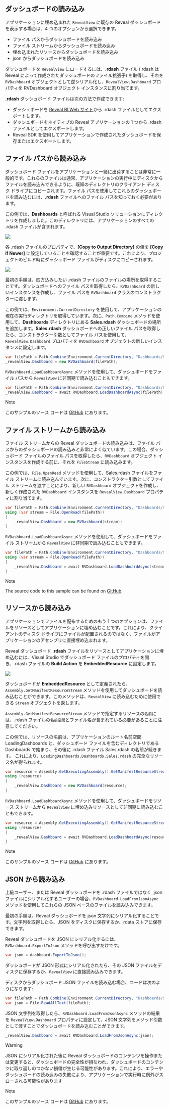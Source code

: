 ## ダッシュボードの読み込み

アプリケーションに埋め込まれた `RevealView` に既存の Reveal ダッシュボードを表示する場合は、4 つのオプションから選択できます。
- ファイル パスからダッシュボードを読み込み
- ファイル ストリームからダッシュボードを読み込み
- 埋め込まれたリソースからダッシュボードを読み込み
- json からダッシュボードを読み込み

ダッシュボードを `RevealView` にロードするには、**.rdash** ファイル (.rdash は Reveal によって作成されたダッシュボードのファイル拡張子) を取得し、それを `RVDashboard` オブジェクトとして逆シリアル化し、`RevealView.Dashboard` プロパティを RVDashboard オブジェクト インスタンスに割り当てます。

**.rdash** ダッシュボード ファイルは次の方法で作成できます:
- ダッシュボードを [Reveal BI Web サイト](https://app.revealbi.io/)から .rdash ファイルとしてエクスポートします。
- ダッシュボードをネイティブの Reveal アプリケーションの 1 つから .rdash ファイルとしてエクスポートします。
- Reveal SDK を使用してアプリケーションで作成されたダッシュボードを保存またはエクスポートします。

## ファイル パスから読み込み
ダッシュボード ファイルをアプリケーションと一緒に出荷することは非常に一般的です。これらのファイルは通常、アプリケーションの実行中にディスクからファイルを読み込みできるように、既知のディレクトリのクライアント ディスク ドライブにコピーされます。ファイル パスを使用してこれらのダッシュボードを読み込むには、**.rdash** ファイルへのファイル パスを知っておく必要があります。 

この例では、**Dashboards** と呼ばれる Visual Studio ソリューションにディレクトリを作成しました。このディレクトリには、アプリケーションのすべての .rdash ファイルが含まれます。

![](images/load-dashboards-dashboard-directory.jpg)

各 .rdash ファイルのプロパティで、**[Copy to Output Directory]** の値を **[Copy if Newer]** に設定していることを確認することが重要です。これにより、プロジェクトのビルド時にダッシュボード ファイルがディスクにコピーされます。

![](images/load-dashboard-as-file.jpg)

最初の手順は、四方込みしたい .rdash ファイルのファイルの場所を取得することです。ダッシュボードへのファイル パスを取得したら、`RVDashboard` の新しいインスタンスを作成し、ファイル パスを `RVDashboard` クラスのコンストラクターに渡します。

この例では、`Environment.CurrentDirectory` を使用して、アプリケーションの現在の実行ディレクトリを取得しています。次に、`Path.Combine` メソッドを使用して、**Dashboards** ディレクトリにある **Sales.rdash** ダッシュボードの場所を追加します。**Sales.rdash** ダッシュボードへの正しいファイル パスを取得したら、コンストラクター引数としてファイル パスを使用して、`RevealView.Dashboard` プロパティを `RVDashboard` オブジェクトの新しいインスタンスに設定します。
```cs
var filePath = Path.Combine(Environment.CurrentDirectory, "Dashboards/Sales.rdash");
_revealView.Dashboard = new RVDashboard(filePath);
```

`RVDashboard.LoadDashboardAsync` メソッドを使用して、ダッシュボードをファイル パスから `RevealView` に非同期で読み込むこともできます。
```cs
var filePath = Path.Combine(Environment.CurrentDirectory, "Dashboards/Sales.rdash");
_revealView.Dashboard = await RVDashboard.LoadDashboardAsync(filePath);
```

> [!NOTE]
> このサンプルのソース コードは [GitHub](https://github.com/RevealBi/sdk-samples-wpf/tree/master/LoadingDashboards-FilePath) にあります。

## ファイル ストリームから読み込み
ファイル ストリームからの Reveal ダッシュボードの読み込みは、ファイル パスからのダッシュボードの読み込みと非常によく似ています。この場合、ダッシュボード ファイルのファイル パスを取得したら、`RVDashboard` オブジェクト インスタンスを作成する前に、それを `FileStream` に読み込みます。

この例では、`File.OpenRead` メソッドを使用して、Sales.rdash ファイルをファイル ストリームに読み込んでいます。次に、コンストラクター引数としてファイル ストリームを渡すことにより、新しい `RVDashboard` オブジェクトを作成し、新しく作成された `RVDashboard` インスタンスを `RevealView.Dashboard` プロパティに割り当てます。

```cs
var filePath = Path.Combine(Environment.CurrentDirectory, "Dashboards/Sales.rdash"); 
using (var stream = File.OpenRead(filePath))
{
    _revealView.Dashboard = new RVDashboard(stream);
}
```

`RVDashboard.LoadDashboardAsync` メソッドを使用して、ダッシュボードをファイル ストリームから `RevealView` に非同期で読み込むこともできます。
```cs
var filePath = Path.Combine(Environment.CurrentDirectory, "Dashboards/Sales.rdash"); 
using (var stream = File.OpenRead(filePath))
{
    _revealView.Dashboard = await RVDashboard.LoadDashboardAsync(stream);
}
```

> [!NOTE]
> The source code to this sample can be found on [GitHub](https://github.com/RevealBi/sdk-samples-wpf/tree/master/LoadingDashboards-FileStream).

## リソースから読み込み
アプリケーションでファイルを配布するためのもう 1 つのオプションは、ファイルをリソースとしてアプリケーションに埋め込むことです。これにより、クライアントのディスク ドライブにファイルが配置されるのではなく、ファイルがアプリケーションのアセンブリに直接埋め込まれます。

Reveal ダッシュボード **.rdash** ファイルをリソースとしてアプリケーションに埋め込むには、Visual Studio でダッシュボード ファイルのプロパティを開き、.rdash ファイルの **Build Action** を **EmbeddedResource** に設定します。

![](images/load-dashboard-as-resource.jpg)

ダッシュボードが **EmbeddedResource** として定義されたら、`Assembly.GetManifestResourceStream` メソッドを使用してダッシュボードを読み込むことができます。このメソッドは、`RevealView` に読み込むために使用できる `Stream` オブジェクトを返します。

`Assembly.GetManifestResourceStream` メソッドで指定するリソースの`名前`には、.rdash ファイルの`名前空間`とファイル名が含まれている必要があることに注意してください。

この例では、リソースの名前は、アプリケーションのルート名前空間 LoadingDashboards と、ダッシュボード ファイルを含むディレクトリである Dashboards で始まり、その後に .rdash ファイル Sales.rdash の名前が続きます。  これにより、`LoadingDashboards.Dashboards.Sales.rdash` の完全なリソース名が得られます。

```cs
var resource = Assembly.GetExecutingAssembly().GetManifestResourceStream($"LoadingDashboards.Dashboards.Sales.rdash");
using (resource)
{
    _revealView.Dashboard = new RVDashboard(resource);
}
```

`RVDashboard.LoadDashboardAsync` メソッドを使用して、ダッシュボードをリソース ストリームから `RevealView` に埋め込みリソースとして非同期に読み込むこともできます。
```cs
var resource = Assembly.GetExecutingAssembly().GetManifestResourceStream($"LoadingDashboards.Dashboards.Sales.rdash");
using (resource)
{
    _revealView.Dashboard = await RVDashboard.LoadDashboardAsync(resource);
}
```

> [!NOTE]
> このサンプルのソース コードは [GitHub](https://github.com/RevealBi/sdk-samples-wpf/tree/master/LoadingDashboards-FromResource) にあります。

## JSON から読み込み
上級ユーザー、または Reveal ダッシュボードを .rdash ファイルではなく .json ファイルにシリアル化するユーザーの場合、`RVDashboard.LoadFromJsonAsync` メソッドを使用してこれらの JSON ベースのファイルを読み込みできます。

最初の手順は、Reveal ダッシュボードを json 文字列にシリアル化することです。文字列を取得したら、JSON をディスクに保存するか、rdata ストアに保存できます。

Reveal ダッシュボードを JSON にシリアル化するには、`RVDashboard.ExportToJson` メソッドを呼び出すだけです。

```cs
var json = dashboard.ExportToJson();
```

ダッシュボードが JSON 形式にシリアル化されたら、その JSON ファイルをディスクに保存するか、`RevealView` に直接読み込みできます。

ディスクからダッシュボード JSON ファイルを読み込む場合、コードは次のようになります:
```cs
var filePath = Path.Combine(Environment.CurrentDirectory, "Dashboards/Sales.json");
var json = File.ReadAllText(filePath);
```

JSON 文字列を取得したら、`RVDashboard.LoadFromJsonAsync` メソッドの結果を `RevealView.Dashboard` プロパティに設定して、JSON 文字列をメソッド引数として渡すことでダッシュボードを読み込むことができます。
```cs
_revealView.Dashboard = await RVDashboard.LoadFromJsonAsync(json);
```

> [!WARNING]
> JSON にシリアル化された後に Reveal ダッシュボードのコンテンツを操作または変更すると、ダッシュボードの完全性が損なわれ、ダッシュボードのコンテンツに取り返しのつかない損傷が生じる可能性があります。これにより、エラーやダッシュボードの読み込みの失敗により、アプリケーションで実行時に例外がスローされる可能性があります

> [!NOTE]
> このサンプルのソース コードは [GitHub](https://github.com/RevealBi/sdk-samples-wpf/tree/master/LoadingDashboards-FromJson) にあります。